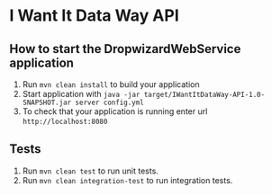 # I Want It Data Way API

How to start the DropwizardWebService application
---

1. Run `mvn clean install` to build your application
2. Start application with `java -jar target/IWantItDataWay-API-1.0-SNAPSHOT.jar server config.yml`
3. To check that your application is running enter url `http://localhost:8080`


Tests
---
1. Run `mvn clean test` to run unit tests.
2. Run `mvn clean integration-test` to run integration tests.
